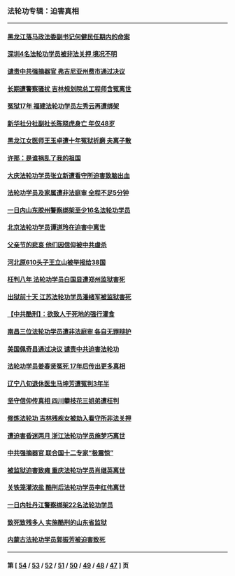 ### 法轮功专辑：迫害真相
---
#### [黑龙江落马政法委副书记何健民任期内的命案](../../pages/nf4379/n13041837.md?06250430) 
#### [深圳4名法轮功学员被非法关押 境况不明](../../pages/nf4379/n13041685.md?06250430) 
#### [谴责中共强摘器官 弗吉尼亚州费市通过决议](../../pages/nf4379/n13040108.md?06250430) 
#### [长期遭警察骚扰 吉林规划院总工程师含冤离世](../../pages/nf4379/n13039001.md?06250430) 
#### [冤狱17年 福建法轮功学员左秀云再遭绑架](../../pages/nf4379/n13039942.md?06250430) 
#### [新华社分社副社长陈晓虎身亡 年仅48岁](../../pages/nf4379/n13039675.md?06250430) 
#### [黑龙江女医师王玉卓遭十年冤狱折磨 夫离子散](../../pages/nf4379/n13037253.md?06250430) 
#### [许那：是谁祸乱了我的祖国](../../pages/nf4379/n13037641.md?06250430) 
#### [大庆法轮功学员张立新遭看守所迫害致脑出血](../../pages/nf4379/n13036915.md?06250430) 
#### [法轮功学员及家属遭非法庭审 全程不足5分钟](../../pages/nf4379/n13035007.md?06250430) 
#### [一日内山东胶州警察绑架至少16名法轮功学员](../../pages/nf4379/n13034634.md?06250430) 
#### [北京法轮功学员谭道玲在迫害中离世](../../pages/nf4379/n13033671.md?06250430) 
#### [父亲节的悲哀 他们因信仰被中共虐杀](../../pages/nf4379/n13031547.md?06250430) 
#### [河北原610头子王立山被举报给38国](../../pages/nf4379/n13033924.md?06250430) 
#### [枉判八年 法轮功学员白国显遭郑州监狱害死](../../pages/nf4379/n13033662.md?06250430) 
#### [出狱前十天 江苏法轮功学员潘绪军被监狱害死](../../pages/nf4379/n13030988.md?06250430) 
#### [【中共酷刑】：欲致人于死地的强行灌食](../../pages/nf4379/n13029575.md?06250430) 
#### [南昌三位法轮功学员遭非法庭审 各自无罪辩护](../../pages/nf4379/n13028346.md?06250430) 
#### [美国佩奇县通过决议 谴责中共迫害法轮功](../../pages/nf4379/n13027185.md?06250430) 
#### [法轮功学员姜春贤冤死 17年后传出更多真相](../../pages/nf4379/n13026531.md?06250430) 
#### [辽宁八旬退休医生马坤芳遭冤判3年半](../../pages/nf4379/n13025809.md?06250430) 
#### [坚守信仰传真相 四川攀枝花三姐弟遭枉判](../../pages/nf4379/n13021791.md?06250430) 
#### [修炼法轮功 吉林残疾女被劫入看守所非法关押](../../pages/nf4379/n13024082.md?06250430) 
#### [遭迫害昏迷两月 浙江法轮功学员施梦巧离世](../../pages/nf4379/n13023785.md?06250430) 
#### [中共强摘器官 联合国十二专家“极震惊”](../../pages/nf4379/n13024313.md?06250430) 
#### [被监狱迫害致瘫 重庆法轮功学员肖继英离世](../../pages/nf4379/n13021610.md?06250430) 
#### [关铁笼灌浓盐 酷刑后法轮功学员李红伟离世](../../pages/nf4379/n13020931.md?06250430) 
#### [一日内牡丹江警察绑架22名法轮功学员](../../pages/nf4379/n13019320.md?06250430) 
#### [致死致残多人 实施酷刑的山东省监狱](../../pages/nf4379/n13015426.md?06250430) 
#### [内蒙古法轮功学员郭振芳被迫害致死](../../pages/nf4379/n13018105.md?06250430) 

---
#### 第 [ [54](./54.md?06250430) / [53](./53.md?06250430) / [52](./52.md?06250430) / [51](./51.md?06250430) / [50](./50.md?06250430) / [49](./49.md?06250430) / [48](./48.md?06250430) / [47](./47.md?06250430) ] 页
